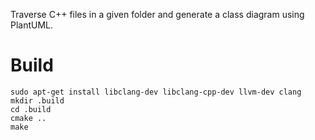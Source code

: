 
Traverse C++ files in a given folder and generate a class diagram using PlantUML.

# Build

```
sudo apt-get install libclang-dev libclang-cpp-dev llvm-dev clang
mkdir .build
cd .build
cmake ..
make
```
